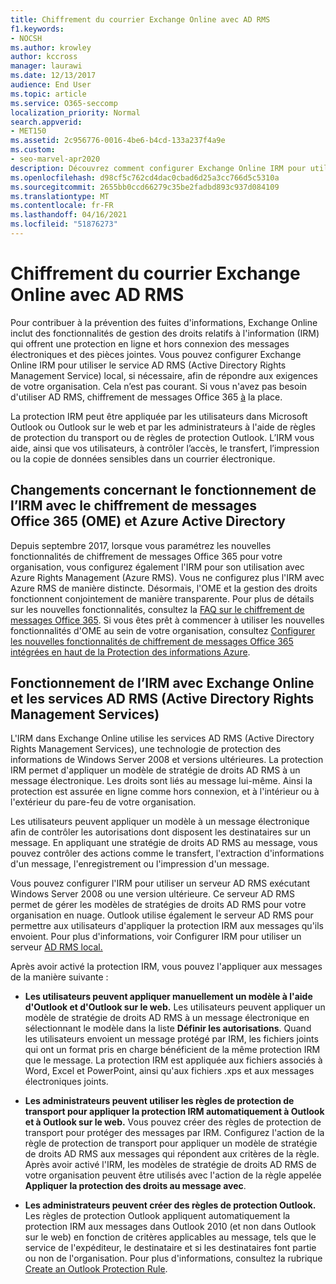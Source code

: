 ```yaml
---
title: Chiffrement du courrier Exchange Online avec AD RMS
f1.keywords:
- NOCSH
ms.author: krowley
author: kccross
manager: laurawi
ms.date: 12/13/2017
audience: End User
ms.topic: article
ms.service: O365-seccomp
localization_priority: Normal
search.appverid:
- MET150
ms.assetid: 2c956776-0016-4be6-b4cd-133a237f4a9e
ms.custom:
- seo-marvel-apr2020
description: Découvrez comment configurer Exchange Online IRM pour utiliser le service AD RMS (Active Directory Rights Management Service) local afin de répondre aux exigences de votre organisation.
ms.openlocfilehash: d98cf5c762cd4dac0cbad6d25a3cc766d5c5310a
ms.sourcegitcommit: 2655bb0ccd66279c35be2fadbd893c937d084109
ms.translationtype: MT
ms.contentlocale: fr-FR
ms.lasthandoff: 04/16/2021
ms.locfileid: "51876273"
---
```

# <a name="exchange-online-mail-encryption-with-ad-rms"></a>Chiffrement du courrier Exchange Online avec AD RMS

Pour contribuer à la prévention des fuites d'informations, Exchange Online inclut des fonctionnalités de gestion des droits relatifs à l'information (IRM) qui offrent une protection en ligne et hors connexion des messages électroniques et des pièces jointes. Vous pouvez configurer Exchange Online IRM pour utiliser le service AD RMS (Active Directory Rights Management Service) local, si nécessaire, afin de répondre aux exigences de votre organisation. Cela n’est pas courant. Si vous n'avez pas besoin d'utiliser AD RMS, chiffrement de messages Office 365 [à](ome.md) la place. 

La protection IRM peut être appliquée par les utilisateurs dans Microsoft Outlook ou Outlook sur le web et par les administrateurs à l'aide de règles de protection du transport ou de règles de protection Outlook. L’IRM vous aide, ainsi que vos utilisateurs, à contrôler l’accès, le transfert, l’impression ou la copie de données sensibles dans un courrier électronique.
  
## <a name="changes-to-how-irm-works-with-office-365-message-encryption-ome-and-azure-active-directory"></a>Changements concernant le fonctionnement de l’IRM avec le chiffrement de messages Office 365 (OME) et Azure Active Directory

Depuis septembre 2017, lorsque vous paramétrez les nouvelles fonctionnalités de chiffrement de messages Office 365 pour votre organisation, vous configurez également l'IRM pour son utilisation avec Azure Rights Management (Azure RMS). Vous ne configurez plus l'IRM avec Azure RMS de manière distincte. Désormais, l'OME et la gestion des droits fonctionnent conjointement de manière transparente. Pour plus de détails sur les nouvelles fonctionnalités, consultez la [FAQ sur le chiffrement de messages Office 365](./ome-faq.yml). Si vous êtes prêt à commencer à utiliser les nouvelles fonctionnalités d'OME au sein de votre organisation, consultez [Configurer les nouvelles fonctionnalités de chiffrement de messages Office 365 intégrées en haut de la Protection des informations Azure](./set-up-new-message-encryption-capabilities.md).
  
## <a name="how-irm-works-with-exchange-online-and-active-directory-rights-management-services"></a>Fonctionnement de l’IRM avec Exchange Online et les services AD RMS (Active Directory Rights Management Services)

L'IRM dans Exchange Online utilise les services AD RMS (Active Directory Rights Management Services), une technologie de protection des informations de Windows Server 2008 et versions ultérieures. La protection IRM permet d'appliquer un modèle de stratégie de droits AD RMS à un message électronique. Les droits sont liés au message lui-même. Ainsi la protection est assurée en ligne comme hors connexion, et à l'intérieur ou à l'extérieur du pare-feu de votre organisation.
  
Les utilisateurs peuvent appliquer un modèle à un message électronique afin de contrôler les autorisations dont disposent les destinataires sur un message. En appliquant une stratégie de droits AD RMS au message, vous pouvez contrôler des actions comme le transfert, l'extraction d'informations d'un message, l'enregistrement ou l'impression d'un message.
  
Vous pouvez configurer l'IRM pour utiliser un serveur AD RMS exécutant Windows Server 2008 ou une version ultérieure. Ce serveur AD RMS permet de gérer les modèles de stratégies de droits AD RMS pour votre organisation en nuage. Outlook utilise également le serveur AD RMS pour permettre aux utilisateurs d'appliquer la protection IRM aux messages qu'ils envoient. Pour plus d'informations, voir Configurer IRM pour utiliser un serveur [AD RMS local.](configure-irm-to-use-an-on-premises-ad-rms-server.md) 
  
Après avoir activé la protection IRM, vous pouvez l'appliquer aux messages de la manière suivante :
  
- **Les utilisateurs peuvent appliquer manuellement un modèle à l'aide d'Outlook et d'Outlook sur le web.** Les utilisateurs peuvent appliquer un modèle de stratégie de droits AD RMS à un message électronique en sélectionnant le modèle dans la liste **Définir les autorisations**. Quand les utilisateurs envoient un message protégé par IRM, les fichiers joints qui ont un format pris en charge bénéficient de la même protection IRM que le message. La protection IRM est appliquée aux fichiers associés à Word, Excel et PowerPoint, ainsi qu'aux fichiers .xps et aux messages électroniques joints. 
    
- **Les administrateurs peuvent utiliser les règles de protection de transport pour appliquer la protection IRM automatiquement à Outlook et à Outlook sur le web.** Vous pouvez créer des règles de protection de transport pour protéger des messages par IRM. Configurez l'action de la règle de protection de transport pour appliquer un modèle de stratégie de droits AD RMS aux messages qui répondent aux critères de la règle. Après avoir activé l'IRM, les modèles de stratégie de droits AD RMS de votre organisation peuvent être utilisés avec l'action de la règle appelée **Appliquer la protection des droits au message avec**.
    
- **Les administrateurs peuvent créer des règles de protection Outlook.** Les règles de protection Outlook appliquent automatiquement la protection IRM aux messages dans Outlook 2010 (et non dans Outlook sur le web) en fonction de critères applicables au message, tels que le service de l'expéditeur, le destinataire et si les destinataires font partie ou non de l'organisation. Pour plus d'informations, consultez la rubrique [Create an Outlook Protection Rule](/exchange/create-an-outlook-protection-rule-exchange-2013-help).
